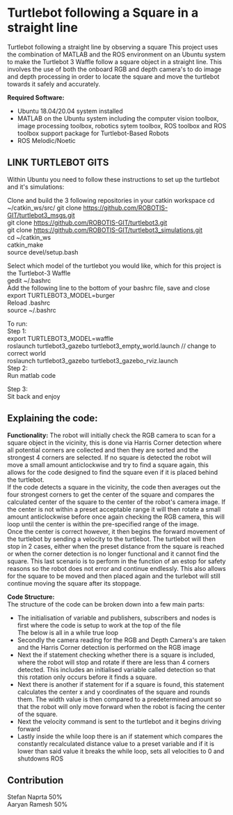 # Turtlebot following a Square in a straight line
Turtlebot following a straight line by observing a square
This project uses the combination of MATLAB and the ROS environment on an Ubuntu system to make the Turtlebot 3 Waffle follow a square object in a straight line. This involves the use of both the onboard RGB and depth camera's to do image and depth processing in order to locate the square and move the turtlebot towards it safely and accurately.

**Required Software:**
- Ubuntu 18.04/20.04 system installed
- MATLAB on the Ubuntu system including the computer vision toolbox, image processing toolbox, robotics sytem toolbox, ROS toolbox and ROS toolbox support package for Turtlebot-Based Robots
- ROS Melodic/Noetic

## LINK TURTLEBOT GITS
Within Ubuntu you need to follow these instructions to set up the turtlebot and it's simulations:

Clone and build the 3 following repositories in your catkin workspace
cd ~/catkin_ws/src/
git clone https://github.com/ROBOTIS-GIT/turtlebot3_msgs.git  
git clone https://github.com/ROBOTIS-GIT/turtlebot3.git  
git clone https://github.com/ROBOTIS-GIT/turtlebot3_simulations.git  
cd ~/catkin_ws  
catkin_make  
source devel/setup.bash  

Select which model of the turtlebot you would like, which for this project is the Turtlebot-3 Waffle  
gedit ~/.bashrc  
Add the following line to the bottom of your bashrc file, save and close  
export TURTLEBOT3_MODEL=burger  
Reload .bashrc  
source ~/.bashrc  

To run:   
Step 1:  
export TURTLEBOT3_MODEL=waffle  
roslaunch turtlebot3_gazebo turtlebot3_empty_world.launch // change to correct world  
roslaunch turtlebot3_gazebo turtlebot3_gazebo_rviz.launch  
Step 2:   
Run matlab code  

Step 3:  
Sit back and enjoy  


## **Explaining the code:**
**Functionality:**
The robot will initially check the RGB camera to scan for a square object in the vicinity, this is done via Harris Corner detection where all potential corners are collected and then they are sorted and the strongest 4 corners are selected. If no square is detected the robot will move a small amount anticlockwise and try to find a square again, this allows for the code designed to find the square even if it is placed behind the turtlebot.  
If the code detects a square in the vicinity, the code then averages out the four strongest corners to get the center of the square and compares the calculated center of the square to the center of the robot's camera image. If the center is not within a preset acceptable range it will then rotate a small amount anticlockwise before once again checking the RGB camera, this will loop until the center is within the pre-specified range of the image.  
Once the center is correct however, it then begins the forward movement of the turtlebot by sending a velocity to the turtlebot. The turtlebot will then stop in 2 cases, either when the preset distance from the square is reached or when the corner detection is no longer functional and it cannot find the square. This last scenario is to perform in the function of an estop for safety reasons so the robot does not error and continue endlessly. This also allows for the square to be moved and then placed again and the turlebot will still continue moving the square after its stoppage.  

**Code Structure:**  
The structure of the code can be broken down into a few main parts:  
- The initialisation of variable and publishers, subscribers and nodes is first where the code is setup to work at the top of the file  
The below is all in a while true loop  
- Secondly the camera reading for the RGB and Depth Camera's are taken and the Harris Corner detection is performed on the RGB image  
- Next the if statement checking whether there is a square is included, where the robot will stop and rotate if there are less than 4 corners detected. This includes an initialised variable called detection so that this rotation only occurs before it finds a square.  
- Next there is another if statement for if a square is found, this statement calculates the center x and y coordinates of the square and rounds them. The width value is then compared to a predetermined amount so that the robot will only move forward when the robot is facing the center of the square.  
- Next the velocity command is sent to the turtlebot and it begins driving forward  
- Lastly inside the while loop there is an if statement which compares the constantly recalculated distance value to a preset variable and if it is lower than said value it breaks the while loop, sets all velocities to 0 and shutdowns ROS  


## Contribution  
Stefan Naprta 50%  
Aaryan Ramesh 50%  

